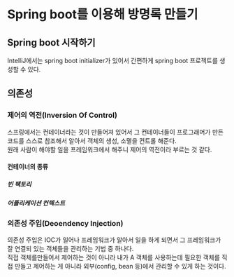 # Spring boot를 이용해 방명록 만들기
## Spring boot 시작하기
IntelliJ에서는 spring boot initializer가 있어서 간편하게
spring boot 프로젝트를 생성할 수 있다.  

## 의존성
### 제어의 역전(Inversion Of Control)
스프링에서는 컨테이너라는 것이 만들어져 있어서
그 컨테이너들이 프로그래머가 만든 코드를 스스로 참조해서
알아서 객체의 생성, 소멸을 컨트롤 해준다.  
원래 사람이 해야할 일을 프레임워크에서 해주니
제어의 역전이라 부르는 것 같다.

#### 컨테이너의 종류
##### 빈 팩토리
##### 어플리케이션 컨텍스트
### 의존성 주입(Deoendency Injection)
의존성 주입은 IOC가 일어나 프레임워크가 알아서 일을
하게 되면서 그 프레임워크가 잘 연결되 있는 객체들을
관리하는 기법 중 하나다.  
직접 객체를만들어서 제어하는 것이 아니라 내가 A 객체를 사용하는데 
필요한 객체를 직접 만들고 제어하는 게 아니라 외부(config, bean 등)에서
 관리할 수 있게 하는 것이다.


